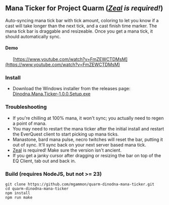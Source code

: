 ## Mana Ticker for Project Quarm (*[Zeal](https://github.com/iamclint/Zeal) is required!*)
Auto-syncing mana tick bar with tick amount, coloring to let you know if a cast will take longer than the next tick, and a cast finish time marker.  The mana tick bar is draggable and resizeable.  Once you get a mana tick, it should automatically sync.
#### Demo
&nbsp;&nbsp;&nbsp;&nbsp;&nbsp;&nbsp;[https://www.youtube.com/watch?v=FmZEWCTDMsM](https://www.youtube.com/watch?v=FmZEWCTDMsM)

### Install
- Download the Windows installer from the releases page:  [Dinodna.Mana.Ticker-1.0.0.Setup.exe](https://github.com/mgammon/quarm-dinodna-mana-ticker/releases/download/untagged-fc280f2f144d49458d89/Dinodna.Mana.Ticker-1.0.0.Setup.exe)

### Troubleshooting
- If you're chilling at 100% mana, it won't sync; you actually need to regen a point of mana.
- You may need to restart the mana ticker after the initial install and restart the EverQuest client to start picking up mana ticks.
- Manastone, bard mana pulse, necro twitches will reset the bar, putting it out of sync.  It'll sync back on your next server based mana tick.
- [Zeal](https://github.com/iamclint/Zeal) is required!  Make sure the version isn't ancient.
- If you get a janky cursor after dragging or resizing the bar on top of the EQ Client, tab out and back in.

### Build (requires NodeJS, but not >= 23)
    git clone https://github.com/mgammon/quarm-dinodna-mana-ticker.git
    cd quarm-dinodna-mana-ticker
    npm install
    npm run make
